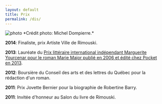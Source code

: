 ```yaml
---
layout: default
title: Prix
permalink: /dis/
---
```


<img src='../images/PrixJovetteBernier2.jpg' alt='photo'>
*Crédit photo: Michel Dompierre.*

**2014**: Finaliste, prix Artiste Ville de Rimouski.

**2013**: Lauréate du <a
href="http://www.punctumliteraryagency.eu/#!prix-fr/cczd">Prix littéraire
international indépendant Marguerite Yourcenar pour le roman Marie Major publié
en 2006 et édité chez Pocket en 2013</a>.

**2012**: Boursière du Conseil des arts et des lettres du Québec pour la rédaction d'un roman.

**2011**: Prix Jovette Bernier pour la biographie de Robertine Barry.

**2011**: Invitée d'honneur au Salon du livre de Rimouski.

